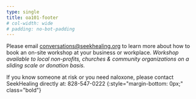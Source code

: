 ```yaml
---
type: single
title: oa101-footer
# col-width: wide
# padding: no-bot-padding
---
```


Please email [conversations@seekhealing.org](mailto:conversations@seekhealing.org) to learn more about how to book an on-site workshop at your business or workplace. _Workshop available to local non-profits, churches & community organizations on a sliding scale or donation basis._

If you know someone at risk or you need naloxone, please contact SeekHealing directly at: 828-547-0222
{:style="margin-bottom: 0px;" class="bold"}
